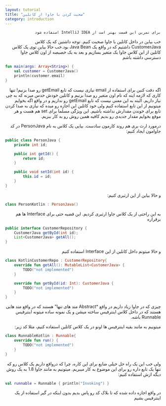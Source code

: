 ```yaml
---
layout: tutorial
title: "صحبت کردن با جاوا از کاتلین"
category: introduction
---
```



<div dir="rtl" markdown="1">



    برای تمرین این قسمت بهتر است از IntelliJ IDEA استفاده شود
    
خب بیاین در داخل کاتلین با جاوا صحبت کنیم. توجه داشتین که یک کلاس CustomerJava داشتیم که در واقع یک Java Bean بود.خب حالا بیاین توی یک کلاس کاتلین از این کلاس جاوا یک متغیر بسازیم و  بعد به یک خصیصه از اون کلاس جاوا دسترسی داشته باشم

</div>

```kotlin
fun main(args: Array<String>) {
    val customer = CustomerJava()
    println(customer.email)
}
```

<div dir="rtl" markdown="1">

اگه دقت کنین برای استفاده از email نیازی نیست که تابع getEmail رو صدا بزنیم! تنها کاری که لازمه اینه که نام اون متغیر رو صدا بزنیم و کاتلین خودش حدس میزنه که به چی نیاز داریم. البته به این معنی نیست که تابع getEmail رو نداریم و در واقع اگه بخوایم میتونیم از این تابع استفاده کنیم ولی خود کاتلین این اجازه رو میده که نیازی به صدا کردن تابع برای خوندن مقدارش نداشته باشیم. این ویژگی مسلما برای set هم هست و هر موقع بخوایم مقدار جدیدی رو بدیم کافیه همین روش رو به کار ببریم.

درمورد ارث بری هم روند کارمون سادست. بیایی یک کلاس به نام PersonJava در کد جاوامون ایجاد کنیم:

</div>

```java
public class PersonJava {
    private int id;

    public int getId() {
        return id;
    }

    public void setId(int id) {
        this.id = id;
    }
}
```

<div dir="rtl" markdown="1">

و حالا بیاین از این ارثبری کنیم:

</div>

```kotlin
class PersonKotlin : PersonJava()
```

<div dir="rtl" markdown="1">

به این راحتی از یک کلاس جاوا ارثبری کردیم. این قضیه حتی برای Interface ها هم برقراره

</div>

```java
public interface CustomerRepository {
    CustomerJava getById(int id);
    List<CustomerJava> getAll();
}
```

<div dir="rtl" markdown="1">

و حالا میتونم داخل کاتلین از این Interface استفاده کنیم

</div>

```kotlin
class KotlinCustomerRepo : CustomerRepository{
    override fun getAll(): MutableList<CustomerJava> {
        TODO("not implemented")
    }

    override fun getById(id: Int): CustomerJava {
        TODO("not implemented")
    }
}
```

<div dir="rtl" markdown="1">

چیزی که در جاوا زیاد داریم در واقع "َAbstract متد های تنها" هستند که در واقع متد هایی هستند که در داخل کلاس اینترفیس ساخته میشن و یک نمونه ساده میتونه اینترفیس Runnable باشه.

میتونیم به مانند بقیه اینترفیس ها اونو در یک کلاس کاتلین استفاده کنیم، مثلا کد زیر:

</div>


```kotlin
class RunnableKotlin : Runnable{
    override fun run() {
        TODO("not implemented")
    }
}
```

<div dir="rtl" markdown="1">

ولی خب این یک راه حل خیلی ضایع برای این کاره، چرا که درواقع داریم یک کلاس رو که تنها یک تابع داره رو برای این موضوع به کار میبریم. میتونیم به مانند جاوا 1.8 به یک روش دیگه ازش استفاده کنیم:

</div>

```kotlin
val runnable = Runnable { println("Invoking") }
```

<div dir="rtl" markdown="1">

در واقع اجازه داده شده که تا بلاک کد رو پاس بدیم بدون اینکه در گیر استفاده از یک اینترفیس بشیم

</div>
